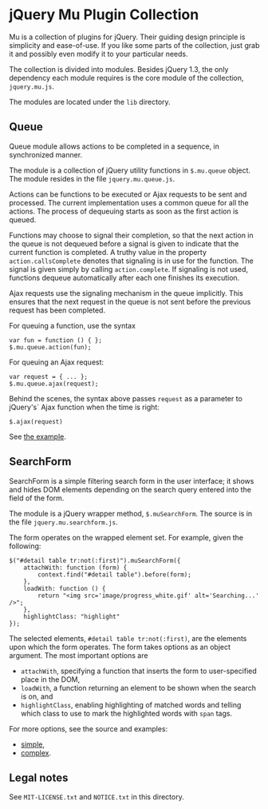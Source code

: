 jQuery Mu Plugin Collection
===========================

Mu is a collection of plugins for jQuery. Their guiding design principle is
simplicity and ease-of-use. If you like some parts of the collection, just
grab it and possibly even modify it to your particular needs.

The collection is divided into modules. Besides jQuery 1.3, the only
dependency each module requires is the core module of the collection,
`jquery.mu.js`.

The modules are located under the `lib` directory.

Queue
-----

Queue module allows actions to be completed in a sequence, in synchronized
manner.

The module is a collection of jQuery utility functions in `$.mu.queue` object.
The module resides in the file `jquery.mu.queue.js`.

Actions can be functions to be executed or Ajax requests to be sent and
processed. The current implementation uses a common queue for all the actions.
The process of dequeuing starts as soon as the first action is queued.

Functions may choose to signal their completion, so that the next action in
the queue is not dequeued before a signal is given to indicate that the
current function is completed. A truthy value in the property
`action.callsComplete` denotes that signaling is in use for the function. The
signal is given simply by calling `action.complete`. If signaling is not used,
functions dequeue automatically after each one finishes its execution.

Ajax requests use the signaling mechanism in the queue implicitly. This
ensures that the next request in the queue is not sent before the previous
request has been completed.

For queuing a function, use the syntax

    var fun = function () { };
    $.mu.queue.action(fun);

For queuing an Ajax request:

    var request = { ... };
    $.mu.queue.ajax(request);

Behind the scenes, the syntax above passes `request` as a parameter to
jQuery's` Ajax function when the time is right:

    $.ajax(request)

See [the example](http://tuomas.github.com/jquery-mu/example/action_processing_with_queue.html).

SearchForm
----------

SearchForm is a simple filtering search form in the user interface; it shows
and hides DOM elements depending on the search query entered into the field of
the form.

The module is a jQuery wrapper method, `$.muSearchForm`. The source is in the
file `jquery.mu.searchform.js`.

The form operates on the wrapped element set. For example, given the
following:

    $("#detail table tr:not(:first)").muSearchForm({
        attachWith: function (form) {
            context.find("#detail table").before(form);
        },
        loadWith: function () {
            return "<img src='image/progress_white.gif' alt='Searching...' />";
        },
        highlightClass: "highlight"
    });

The selected elements, `#detail table tr:not(:first)`, are the elements upon
which the form operates. The form takes options as an object argument. The
most important options are

* `attachWith`, specifying a function that inserts the form to user-specified
  place in the DOM,
* `loadWith`, a function returning an element to be shown when the search is
  on, and
* `highlightClass`, enabling highlighting of matched words and telling which
  class to use to mark the highlighted words with `span` tags.

For more options, see the source and examples:

* [simple](http://tuomas.github.com/jquery-mu/example/table_with_simple_searchform.html),
* [complex](http://tuomas.github.com/jquery-mu/example/table_with_complex_searchform.html).

Legal notes
-----------

See `MIT-LICENSE.txt` and `NOTICE.txt` in this directory.
